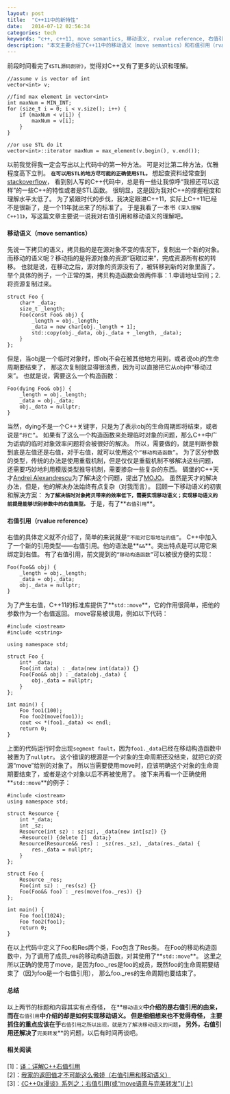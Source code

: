 ```yaml
---
layout: post
title:  "C++11中的新特性"
date:   2014-07-12 02:56:34
categories: tech
keywords: "c++, c++11, move semantics, 移动语义, rvalue reference, 右值引用"
description: "本文主要介绍了C++11中的移动语义（move semantics）和右值引用（rvalue reference）的由来和用法"
---
```


前段时间看完了`《STL源码剖析》`，觉得对C++又有了更多的认识和理解。

    //assume v is vector of int
    vector<int> v;

    //find max element in vector<int>
    int maxNum = MIN_INT;
    for (size_t i = 0; i < v.size(); i++) {
        if (maxNum < v[i]) {
            maxNum = v[i];
        }
    }

    //or use STL do it
    vector<int>::iterator maxNum = max_element(v.begin(), v.end());

以前我觉得我一定会写出以上代码中的第一种方法。
可是对比第二种方法，优雅程度高下立判。
**`在可以用STL的地方尽可能的正确使用STL。`**
想起查资料经常查到[stackoverflow](http://stackoverflow.com)，
看到别人写的C++代码中，总是有一些让我惊呼“我擦还可以这样”的一些C++的特性或者是STL函数。
很明显，这是因为我对C++的撑握程度和理解水平太低了。
为了紧跟时代的步伐，我决定跟进C++11，实际上C++11已经不是很新了，是一个11年就出来了的标准了。
于是我看了一本书`《深入理解C++11》`，写这篇文章主要说一说我对右值引用和移动语义的理解吧。

#### **移动语义（move semantics）** ####
先说一下拷贝的语义，拷贝指的是在源对象不变的情况下，复制出一个新的对象。
而移动的语义呢？移动指的是将源对象的资源“窃取过来”，完成资源所有权的转移。
也就是说，在移动之后，源对象的资源没有了，被转移到新的对象里面了。
举个具体的例子，一个正常的类，拷贝构造函数会做两件事：1.申请地址空间；2.将资源复制过来。

    struct Foo {
        char* _data;
        size_t _length;
        Foo(const Foo& obj) {
            _length = obj._length;
            _data = new char[obj._length + 1];
            std::copy(obj._data, obj._data + _length, _data);
        }
    };

但是，当obj是一个临时对象时，即obj不会在被其他地方用到，或者说obj的生命周期要结束了，
那这次复制就显得很浪费，因为可以直接把它从obj中“移动过来”。
也就是说，需要这么一个构造函数：

    Foo(dying Foo& obj) {
        _length = obj._length;
        _data = obj._data;
        obj._data = nullptr;
    }

当然，dying不是一个C++关键字，只是为了表示obj的生命周期即将结束，或者说是`“将亡”`。
如果有了这么一个构造函数来处理临时对象的问题，那么C++中广为诟病的临时对象效率问题将会被很好的解决。
所以，需要做的，就是判断参数到底是左值还是右值，对于右值，就可以使用这个`“移动构造函数”`。
为了区分参数的类型，传统的办法是使用重载机制，但是仅仅是重载机制不够解决这些问题，
还需要巧妙地利用模版类型推导机制，需要掺杂一些复杂的东西。
碉堡的C++天才[Andrei Alexandrescu](http://en.wikipedia.org/wiki/Andrei_Alexandrescu)为了解决这个问题，提出了[MOJO](http://www.drdobbs.com/move-constructors/184403855)。
虽然是天才的解决办法，但是，他的解决办法始终有点复杂（对我而言）。
回顾一下移动语义的初衷和解决方案：
**`为了解决临时对象拷贝带来的效率低下，需要实现移动语义；实现移动语义的前提是能够识别参数中的右值类型。`**
于是，有了**`右值引用`**。

#### **右值引用（rvalue reference）** ####
右值的具体定义就不介绍了，简单的来说就是`“不能对它取地址的值”`。
C++中加入了一个新的引用类型——右值引用。他的语法是**`&&`**。突出特点是可以用它来绑定到右值。
有了右值引用，前文提到的`“移动构造函数”`可以被很方便的实现：

    Foo(Foo&& obj) {
        _length = obj._length;
        _data = obj._data;
        obj._data = nullptr;
    }

为了产生右值，C++11的标准库提供了**`std::move`**，它的作用很简单，把他的参数作为一个右值返回。
move容易被误用，例如以下代码：

    #include <iostream>
    #include <cstring>

    using namespace std;

    struct Foo {
        int* _data;
        Foo(int data) : _data(new int(data)) {}
        Foo(Foo&& obj) : _data(obj._data) {
            obj._data = nullptr;
        }
    };

    int main() {
        Foo foo1(100);
        Foo foo2(move(foo1));
        cout << *(foo1._data) << endl;
        return 0;
    }

上面的代码运行时会出现`segment fault`，因为`foo1._data`已经在移动构造函数中被置为了`nullptr`。
这个错误的根源是一个对象的生命周期还没结束，就把它的资源“move”给别的对象了。
所以当需要使用move时，应该明确这个对象的生命周期要结束了，或者是这个对象以后不再被使用了。
接下来再看一个正确使用**`std::move`**的例子：

    #include <iostream>
    using namespace std;

    struct Resource {
        int *_data;
        int _sz;
        Resource(int sz) : sz(sz), _data(new int[sz]) {}
        ~Resource() {delete [] _data;}
        Resource(Resource&& res) : _sz(res._sz), _data(res._data) {
            res._data = nullptr;
        }
    };

    struct Foo {
        Resource _res;
        Foo(int sz) : _res(sz) {}
        Foo(Foo&& foo) : _res(move(foo._res)) {}
    };

    int main() {
        Foo foo1(1024);
        Foo foo2(foo1);
        return 0;
    }

在以上代码中定义了Foo和Res两个类，Foo包含了Res类。
在Foo的移动构造函数中，为了调用了成员\_res的移动构造函数，对其使用了**`std::move`**。
这里之所以正确的使用了move，是因为foo.\_res是foo的成员，既然foo的生命周期要结束了（因为foo是一个右值引用），
那么foo.\_res的生命周期也要结束了。

#### **总结** ####
以上两节的标题和内容其实有点奇怪，
在**`移动语义`**中介绍的是右值引用的由来，
而在**`右值引用`**中介绍的却是如何实现移动语义。
但是细细想来也不觉得奇怪，
主要抓住的重点应该在于**`右值引用之所以出现，就是为了解决移动语义的问题`**，
另外，右值引用还解决了**`完美转发`**的问题，以后有时间再谈吧。

#### **相关阅读** ####
\[1\]：[译：详解C++右值引用](http://jxq.me/2012/06/06/%E8%AF%91%E8%AF%A6%E8%A7%A3c%E5%8F%B3%E5%80%BC%E5%BC%95%E7%94%A8)    
\[2\]：[我家的返回值才不可能这么傲娇（右值引用和移动语义）](http://darkc.at/cxx_rvalue_reference/)    
\[3\]：[《C++0x漫谈》系列之：右值引用(或“move语意与完美转发”)(上)](http://blog.csdn.net/pongba/article/details/1684519)

